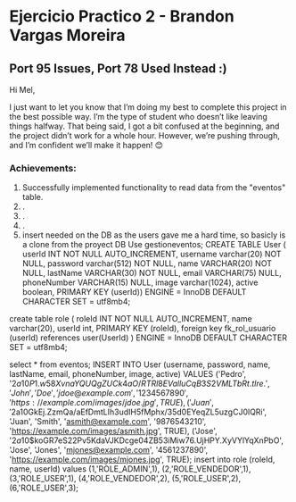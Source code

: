 # Ejercicio Practico 2 - Brandon Vargas Moreira

## Port 95 Issues, Port 78 Used Instead :)

Hi Mel,

I just want to let you know that I’m doing my best to complete this project in the best possible way. I’m the type of student who doesn’t like leaving things halfway. That being said, I got a bit confused at the beginning, and the project didn’t work for a whole hour. However, we’re pushing through, and I’m confident we’ll make it happen! 😊

### Achievements:
1. Successfully implemented functionality to read data from the "eventos" table.
2. .
3. .
4. .
5. insert needed on the DB as the users gave me a hard time, so basicly is a clone from the proyect DB 
Use gestioneventos;
CREATE TABLE User (
  userId INT NOT NULL AUTO_INCREMENT,
  username varchar(20) NOT NULL,
  password varchar(512) NOT NULL,
  name VARCHAR(20) NOT NULL,
  lastName VARCHAR(30) NOT NULL,
  email VARCHAR(75) NULL,
  phoneNumber VARCHAR(15) NULL,
  image varchar(1024),
  active boolean,
  PRIMARY KEY (userId))
ENGINE = InnoDB
DEFAULT CHARACTER SET = utf8mb4;

create table role (
  roleId INT NOT NULL AUTO_INCREMENT,
  name varchar(20),
  userId int,
  PRIMARY KEY (roleId),
  foreign key fk_rol_usuario (userId) references user(UserId)
)
ENGINE = InnoDB
DEFAULT CHARACTER SET = utf8mb4;

select * from eventos;
INSERT INTO User (username, password, name, lastName, email, phoneNumber, image, active)
VALUES
('Pedro', '$2a$10$P1.w58XvnaYQUQgZUCk4aO/RTRl8EValluCqB3S2VMLTbRt.tlre.', 'John', 'Doe', 'jdoe@example.com', '1234567890', 'https://example.com/images/jdoe.jpg', TRUE),
('Juan', '$2a$10$GkEj.ZzmQa/aEfDmtLIh3udIH5fMphx/35d0EYeqZL5uzgCJ0lQRi', 'Juan', 'Smith', 'asmith@example.com', '9876543210', 'https://example.com/images/asmith.jpg', TRUE),
('Jose', '$2a$10$koGR7eS22Pv5KdaVJKDcge04ZB53iMiw76.UjHPY.XyVYlYqXnPbO', 'Jose', 'Jones', 'mjones@example.com', '4561237890', 'https://example.com/images/mjones.jpg', TRUE);
insert into role (roleId, name, userId) values
 (1,'ROLE_ADMIN',1), (2,'ROLE_VENDEDOR',1), (3,'ROLE_USER',1),
 (4,'ROLE_VENDEDOR',2), (5,'ROLE_USER',2),
 (6,'ROLE_USER',3);
